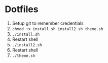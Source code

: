 # Dotfiles


1. Setup git to remember credentials
2. `chmod +x install.sh install2.sh theme.sh`
3. `./install.sh`
4. Restart shell
5. `./install2.sh`
6. Restart shell
7. `./theme.sh`